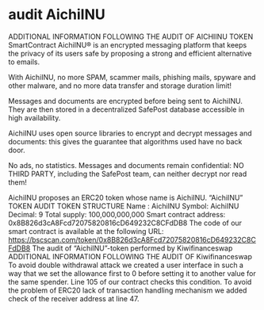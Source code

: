 # audit AichiINU
ADDITIONAL INFORMATION FOLLOWING THE AUDIT OF AICHIINU TOKEN
SmartContract
AichiINU® is an encrypted messaging platform that keeps the privacy of its users safe by proposing a strong and efficient alternative to emails.

With AichiINU, no more SPAM, scammer mails, phishing mails, spyware and other malware, and no more data transfer and storage duration limit!

Messages and documents are encrypted before being sent to AichiINU. They are then stored in a decentralized SafePost database accessible in high availability.

AichiINU uses open source libraries to encrypt and decrypt messages and documents: this gives the guarantee that algorithms used have no back door.

No ads, no statistics. Messages and documents remain confidential: NO THIRD PARTY, including the SafePost team, can neither decrypt nor read them!

AichiINU proposes an ERC20 token whose name is AichiINU.
“AichiINU” TOKEN AUDIT
TOKEN STRUCTURE
Name : AichiINU
Symbol: AichiINU
Decimal: 9
Total supply: 100,000,000,000
Smart contract address: 0x8B826d3cA8Fcd72075820816cD649232C8CFdDB8
The code of our smart contract is available at the following URL: https://bscscan.com/token/0x8B826d3cA8Fcd72075820816cD649232C8CFdDB8
The audit of “AichiINU”-token performed by Kiwifinanceswap
ADDITIONAL INFORMATION FOLLOWING THE AUDIT OF Kiwifinanceswap
To avoid double withdrawal attack we created a user interface in such a way that we set the allowance first to 0 before setting it to another value for the same spender. Line 105 of our contract checks this condition.
To avoid the problem of ERC20 lack of transaction handling mechanism we added check of the receiver address at line 47.


